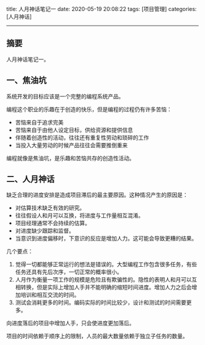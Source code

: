 title: 人月神话笔记一
date: 2020-05-19 20:08:22
tags: [项目管理]
categories: [人月神话]

---

## 摘要

人月神话笔记一。

<!--more-->


## 一、焦油坑

系统开发的目标应该是一个完整的编程系统产品。

编程这个职业的乐趣在于创造的快乐，但是编程的过程仍有许多苦恼：
* 苦恼来自于追求完美
* 苦恼来自于由他人设定目标，供给资源和提供信息
* 伴随着创造性的活动，往往还有重复性劳动和琐碎的工作
* 当投入大量劳动的时候产品往往会需要推倒重来

编程就像是焦油坑，是乐趣和苦恼共存的创造性活动。

## 二、人月神话

缺乏合理的进度安排是造成项目滞后的最主要原因。这种情况产生的原因是：

* 对估算技术缺乏有效的研究。
* 往往假设人和月可以互换，将进度与工作量相互混淆。
* 项目经理通常不会持续的估算。
* 对进度缺少跟踪和监督。
* 当意识到进度偏移时，下意识的反应是增加人力。这可能会导致更糟的结果。

几个要点：

1. 觉得一切都能够正常运行的想法是错误的。大型编程工作包含很多任务，有些任务还具有先后次序，一切正常的概率很小。
2. 人月作为衡量一项工作的规模是危险且有欺骗性的。隐性的表明人和月可以互相转换，但是实际上增加人手并不能明确的缩短时间进度。增加人力之后会增加培训和相互交流的时间。
3. 测试会消耗更多的时间。编码实际的时间比较少，设计和测试的时间需要更多。

向进度落后的项目中增加人手，只会使进度更加落后。

项目的时间依赖于顺序上的限制，人员的最大数量依赖于独立子任务的数量。
